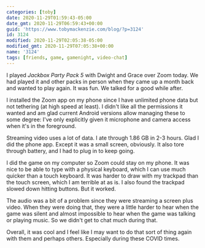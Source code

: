 ```yaml
---
categories: [toby]
date: 2020-11-29T01:59:43-05:00
date_gmt: 2020-11-29T06:59:43+00:00
guid: 'https://www.tobymackenzie.com/blog/?p=3124'
id: 3124
modified: 2020-11-29T02:05:38-05:00
modified_gmt: 2020-11-29T07:05:38+00:00
name: '3124'
tags: [friends, game, gamenight, video-chat]
---
```


I played *Jackbox Party Pack 5* with Dwight and Grace over Zoom today.<!--more-->  We had played it and other packs in person when they came up a month back and wanted to play again.  It was fun.  We talked for a good while after.

I installed the Zoom app on my phone since I have unlimited phone data but not tethering (at high speed at least).  I didn't like all the permissions it wanted and am glad current Android versions allow managing these to some degree: I've only explicitly given it microphone and camera access when it's in the foreground.

Streaming video uses a lot of data.  I ate through 1.86 GB in 2-3 hours.  Glad I did the phone app.  Except it was a small screen, obviously.  It also tore through battery, and I had to plug in to keep going.

I did the game on my computer so Zoom could stay on my phone.  It was nice to be able to type with a physical keyboard, which I can use much quicker than a touch keyboard.  It was harder to draw with my trackpad than the touch screen, which I am terrible at as is.  I also found the trackpad slowed down hitting buttons.  But it worked.

The audio was a bit of a problem since they were streaming a screen plus video.  When they were doing that, they were a little harder to hear when the game was silent and almost impossible to hear when the game was talking or playing music.  So we didn't get to chat much during that.

Overall, it was cool and I feel like I may want to do that sort of thing again with them and perhaps others.  Especially during these COVID times.
